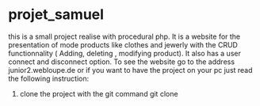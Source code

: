 # projet_samuel
this is a small project realise with procedural php. It is a website for the presentation of mode products like clothes and jewerly with the CRUD functionnality ( Adding, deleting , modifying product).
It also has a user connect and disconnect option.
To see the website go to the address   junior2.webloupe.de
or if you want to have the project on your pc just read the following instruction:
1) clone the project with the git command git clone 
